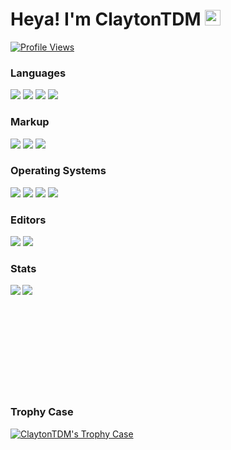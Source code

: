 # Heya! I'm ClaytonTDM <img src="https://i.giphy.com/media/hvRJCLFzcasrR4ia7z/giphy.webp" width="25px">

[![Profile Views](https://komarev.com/ghpvc/?username=claytontdm&label=Profile%20views&color=0e75b6&style=for-the-badge)](#hiya-im-claytontdm-)

<div>
	<h3>Languages</h3>
	<a href="#languages"><img src="https://img.shields.io/badge/JavaScript-F7DF1E?style=for-the-badge&amp;logo=javascript&amp;logoColor=black"></a>
	<!-- <a href="#languages"><img src="https://img.shields.io/badge/TypeScript-3077C5?style=for-the-badge&amp;logo=typescript&amp;logoColor=white"></a> -->
	<a href="#languages"><img src="https://img.shields.io/badge/LuaU-009EFE?style=for-the-badge&amp;logo=robloxstudio&amp;logoColor=white"></a>
	<a href="#languages"><img src="https://img.shields.io/badge/Bash-272E35?style=for-the-badge&logo=gnubash&amp;logoColor=white"></a>
	<a href="#languages"><img src="https://img.shields.io/badge/Batch-404D59?style=for-the-badge&logo=windows&amp;logoColor=white"></a>
	<br>
	<h3>Markup</h3>
	<a href="#languages"><img src="https://img.shields.io/badge/HTML5-E34F26?style=for-the-badge&amp;logo=html5&amp;logoColor=white"></a>
	<a href="#languages"><img src="https://img.shields.io/badge/CSS3-1572B6?style=for-the-badge&amp;logo=css3&amp;logoColor=white"></a>
	<a href="#languages"><img src="https://img.shields.io/badge/Markdown-03A7DD?style=for-the-badge&amp;logo=markdown&amp;logoColor=white"></a>
	<br>
	<h3>Operating Systems</h3>
	<a href="#languages"><img src="https://img.shields.io/badge/Windows-0078D4?style=for-the-badge&amp;logo=windows&amp;logoColor=white"></a>
	<a href="#languages"><img src="https://img.shields.io/badge/Linux%20Mint-69B53F?style=for-the-badge&amp;logo=linuxmint&amp;logoColor=white"></a>
	<a href="#languages"><img src="https://img.shields.io/badge/Ubuntu%20Server-DD4814?style=for-the-badge&amp;logo=ubuntu&amp;logoColor=white"></a>
	<a href="#languages"><img src="https://img.shields.io/badge/Debian%20Server-FFFFFF?style=for-the-badge&amp;logo=debian&amp;logoColor=A80030"></a>
	<br>
	<h3>Editors</h3>
	<a href="#languages"><img src="https://img.shields.io/badge/VSCode-282828?style=for-the-badge&amp;logo=visualstudiocode&amp;logoColor=5FACf0"></a>
	<a href="#languages"><img src="https://img.shields.io/badge/Visual%20Studio-282828?style=for-the-badge&amp;logo=visualstudio&amp;logoColor=CB96f8"></a>
</div>

### Stats
[<img align="left" src="https://github-readme-stats.vercel.app/api?username=claytontdm&show_icons=true&theme=dracula">](#stats)

[<img align="left" src="https://github-readme-stats.vercel.app/api/top-langs/?username=claytontdm&layout=compact&theme=dracula">](#stats)

<br><br><br><br><br><br><br><br><br><br> <!-- 😭 -->

### Trophy Case
[![ClaytonTDM's Trophy Case](https://github-profile-trophy.vercel.app/?username=claytontdm&theme=dracula)](#trophy-case)
